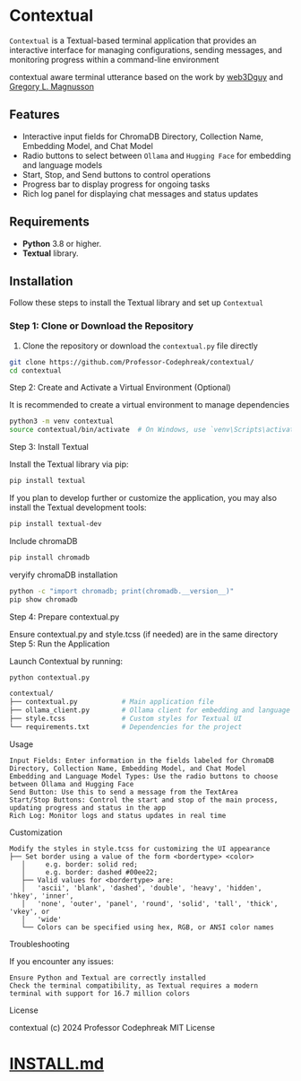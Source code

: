 # Contextual

`Contextual` is a Textual-based terminal application that provides an interactive interface for managing configurations, sending messages, and monitoring progress within a command-line environment


contextual aware terminal utterance based on the work by <a href="https://github.com/Web3dGuy/textual-ui-example/tree/main">web3Dguy</a> and <a href="https://gregorylmagnusson.medium.com/pythai-pai-2024-professor-codephreak-mit-licence-b9f6be1c9ef0">Gregory L. Magnusson</a><br />


## Features

- Interactive input fields for ChromaDB Directory, Collection Name, Embedding Model, and Chat Model
- Radio buttons to select between `Ollama` and `Hugging Face` for embedding and language models
- Start, Stop, and Send buttons to control operations
- Progress bar to display progress for ongoing tasks
- Rich log panel for displaying chat messages and status updates

## Requirements

- **Python** 3.8 or higher.
- **Textual** library.

## Installation

Follow these steps to install the Textual library and set up `Contextual`

### Step 1: Clone or Download the Repository

1. Clone the repository or download the `contextual.py` file directly

```bash
git clone https://github.com/Professor-Codephreak/contextual/
cd contextual
```

Step 2: Create and Activate a Virtual Environment (Optional)

It is recommended to create a virtual environment to manage dependencies

```bash
python3 -m venv contextual
source contextual/bin/activate  # On Windows, use `venv\Scripts\activate`
```
Step 3: Install Textual

Install the Textual library via pip:

```bash
pip install textual
```
If you plan to develop further or customize the application, you may also install the Textual development tools:

```bash
pip install textual-dev
```

Include chromaDB
```bash
pip install chromadb
```

veryify chromaDB installation
```bash
python -c "import chromadb; print(chromadb.__version__)"
pip show chromadb
```

Step 4: Prepare contextual.py

Ensure contextual.py and style.tcss (if needed) are in the same directory
Step 5: Run the Application

Launch Contextual by running:

```bash
python contextual.py
```

```bash
contextual/
├── contextual.py           # Main application file
├── ollama_client.py        # Ollama client for embedding and language model APIs
├── style.tcss              # Custom styles for Textual UI
└── requirements.txt        # Dependencies for the project
```

Usage

    Input Fields: Enter information in the fields labeled for ChromaDB Directory, Collection Name, Embedding Model, and Chat Model
    Embedding and Language Model Types: Use the radio buttons to choose between Ollama and Hugging Face
    Send Button: Use this to send a message from the TextArea
    Start/Stop Buttons: Control the start and stop of the main process, updating progress and status in the app
    Rich Log: Monitor logs and status updates in real time

Customization

    Modify the styles in style.tcss for customizing the UI appearance
    ├── Set border using a value of the form <bordertype> <color>                
       │     e.g. border: solid red;                                                
       │     e.g. border: dashed #00ee22;                                           
       ├── Valid values for <bordertype> are:                                       
       │   'ascii', 'blank', 'dashed', 'double', 'heavy', 'hidden', 'hkey', 'inner',
       │   'none', 'outer', 'panel', 'round', 'solid', 'tall', 'thick', 'vkey', or  
       │   'wide'                                                                   
       └── Colors can be specified using hex, RGB, or ANSI color names           

Troubleshooting

If you encounter any issues:

    Ensure Python and Textual are correctly installed
    Check the terminal compatibility, as Textual requires a modern terminal with support for 16.7 million colors

License

contextual (c) 2024 Professor Codephreak MIT License

# <a href="https://github.com/Professor-Codephreak/contextual/blob/main/INSTALL.md">INSTALL.md</a>
